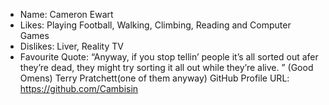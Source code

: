 - Name: Cameron Ewart
- Likes: Playing Football, Walking, Climbing, Reading and Computer Games
- Dislikes: Liver, Reality TV
- Favourite Quote:  “Anyway, if you stop tellin’ people it’s all sorted out afer they’re dead, they might try sorting it all out while they’re alive. ” (Good Omens) Terry Pratchett(one of them anyway)
GitHub Profile URL: https://github.com/Cambisin
